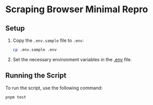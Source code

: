 # Scraping Browser Minimal Repro

## Setup

1. Copy the `.env.sample` file to `.env`:

   ```sh
   cp .env.sample .env
   ```

2. Set the necessary environment variables in the [.env](.env) file.

## Running the Script

To run the script, use the following command:

```sh
pnpm test
```
